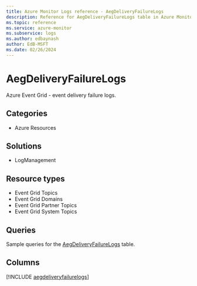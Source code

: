 ```yaml
---
title: Azure Monitor Logs reference - AegDeliveryFailureLogs
description: Reference for AegDeliveryFailureLogs table in Azure Monitor Logs.
ms.topic: reference
ms.service: azure-monitor
ms.subservice: logs
ms.author: edbaynash
author: EdB-MSFT
ms.date: 02/26/2024
---
```


# AegDeliveryFailureLogs

Azure Event Grid - event delivery failure logs.


## Categories

- Azure Resources

## Solutions

- LogManagement

## Resource types

- Event Grid Topics
- Event Grid Domains
- Event Grid Partner Topics
- Event Grid System Topics

## Queries

 Sample queries for the [AegDeliveryFailureLogs](../queries/aegdeliveryfailurelogs.md) table.


## Columns
  
[!INCLUDE [aegdeliveryfailurelogs](.././tables/includes/aegdeliveryfailurelogs-include.md)]
